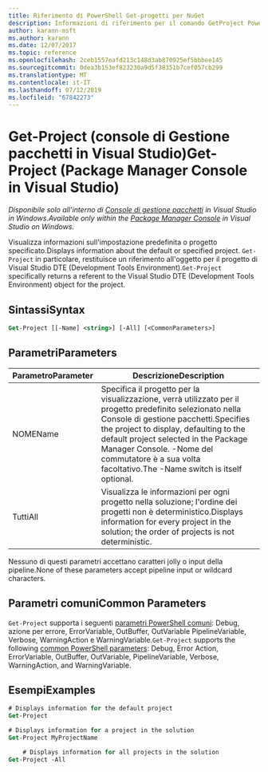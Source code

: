 ```yaml
---
title: Riferimento di PowerShell Get-progetti per NuGet
description: Informazioni di riferimento per il comando GetProject PowerShell nella Console di gestione pacchetti NuGet in Visual Studio.
author: karann-msft
ms.author: karann
ms.date: 12/07/2017
ms.topic: reference
ms.openlocfilehash: 2ceb1557eafd213c148d3ab870925ef5bbbee145
ms.sourcegitcommit: 0dea3b153ef823230a9d5f38351b7cef057cb299
ms.translationtype: MT
ms.contentlocale: it-IT
ms.lasthandoff: 07/12/2019
ms.locfileid: "67842273"
---
```

# <a name="get-project-package-manager-console-in-visual-studio"></a><span data-ttu-id="85888-103">Get-Project (console di Gestione pacchetti in Visual Studio)</span><span class="sxs-lookup"><span data-stu-id="85888-103">Get-Project (Package Manager Console in Visual Studio)</span></span>

<span data-ttu-id="85888-104">*Disponibile solo all'interno di [Console di gestione pacchetti](package-manager-console.md) in Visual Studio in Windows.*</span><span class="sxs-lookup"><span data-stu-id="85888-104">*Available only within the [Package Manager Console](package-manager-console.md) in Visual Studio on Windows.*</span></span>

<span data-ttu-id="85888-105">Visualizza informazioni sull'impostazione predefinita o progetto specificato.</span><span class="sxs-lookup"><span data-stu-id="85888-105">Displays information about the default or specified project.</span></span> <span data-ttu-id="85888-106">`Get-Project` in particolare, restituisce un riferimento all'oggetto per il progetto di Visual Studio DTE (Development Tools Environment).</span><span class="sxs-lookup"><span data-stu-id="85888-106">`Get-Project` specifically returns a referent to the Visual Studio DTE (Development Tools Environment) object for the project.</span></span>

## <a name="syntax"></a><span data-ttu-id="85888-107">Sintassi</span><span class="sxs-lookup"><span data-stu-id="85888-107">Syntax</span></span>

```ps
Get-Project [[-Name] <string>] [-All] [<CommonParameters>]
```

## <a name="parameters"></a><span data-ttu-id="85888-108">Parametri</span><span class="sxs-lookup"><span data-stu-id="85888-108">Parameters</span></span>

| <span data-ttu-id="85888-109">Parametro</span><span class="sxs-lookup"><span data-stu-id="85888-109">Parameter</span></span> | <span data-ttu-id="85888-110">Descrizione</span><span class="sxs-lookup"><span data-stu-id="85888-110">Description</span></span> |
| --- | --- |
| <span data-ttu-id="85888-111">NOME</span><span class="sxs-lookup"><span data-stu-id="85888-111">Name</span></span> | <span data-ttu-id="85888-112">Specifica il progetto per la visualizzazione, verrà utilizzato per il progetto predefinito selezionato nella Console di gestione pacchetti.</span><span class="sxs-lookup"><span data-stu-id="85888-112">Specifies the project to display, defaulting to the default project selected in the Package Manager Console.</span></span> <span data-ttu-id="85888-113">-Nome del commutatore è a sua volta facoltativo.</span><span class="sxs-lookup"><span data-stu-id="85888-113">The -Name switch is itself optional.</span></span> |
| <span data-ttu-id="85888-114">Tutti</span><span class="sxs-lookup"><span data-stu-id="85888-114">All</span></span> | <span data-ttu-id="85888-115">Visualizza le informazioni per ogni progetto nella soluzione; l'ordine dei progetti non è deterministico.</span><span class="sxs-lookup"><span data-stu-id="85888-115">Displays information for every project in the solution; the order of projects is not deterministic.</span></span> |

<span data-ttu-id="85888-116">Nessuno di questi parametri accettano caratteri jolly o input della pipeline.</span><span class="sxs-lookup"><span data-stu-id="85888-116">None of these parameters accept pipeline input or wildcard characters.</span></span>

## <a name="common-parameters"></a><span data-ttu-id="85888-117">Parametri comuni</span><span class="sxs-lookup"><span data-stu-id="85888-117">Common Parameters</span></span>

<span data-ttu-id="85888-118">`Get-Project` supporta i seguenti [parametri PowerShell comuni](http://go.microsoft.com/fwlink/?LinkID=113216): Debug, azione per errore, ErrorVariable, OutBuffer, OutVariable PipelineVariable, Verbose, WarningAction e WarningVariable.</span><span class="sxs-lookup"><span data-stu-id="85888-118">`Get-Project` supports the following [common PowerShell parameters](http://go.microsoft.com/fwlink/?LinkID=113216): Debug, Error Action, ErrorVariable, OutBuffer, OutVariable, PipelineVariable, Verbose, WarningAction, and WarningVariable.</span></span>

## <a name="examples"></a><span data-ttu-id="85888-119">Esempi</span><span class="sxs-lookup"><span data-stu-id="85888-119">Examples</span></span>

```ps
# Displays information for the default project
Get-Project

# Displays information for a project in the solution
Get-Project MyProjectName

    # Displays information for all projects in the solution
Get-Project -All
```